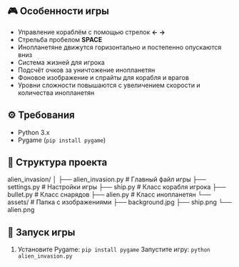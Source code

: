 ## 🎮 Особенности игры
- Управление кораблём с помощью стрелок **← →**  
- Стрельба пробелом **SPACE**  
- Инопланетяне движутся горизонтально и постепенно опускаются вниз  
- Система жизней для игрока  
- Подсчёт очков за уничтожение инопланетян  
- Фоновое изображение и спрайты для корабля и врагов  
- Уровни сложности повышаются с увеличением скорости и количества инопланетян  

## ⚙️ Требования
- Python 3.x  
- Pygame (`pip install pygame`)  

## 📁 Структура проекта
alien_invasion/
│
├── alien_invasion.py # Главный файл игры
├── settings.py # Настройки игры
├── ship.py # Класс корабля игрока
├── bullet.py # Класс снарядов
├── alien.py # Класс инопланетян
└── assets/ # Папка с изображениями
├── background.jpg
├── ship.png
└── alien.png


## 🚀 Запуск игры
1. Установите Pygame:
``` pip install pygame ```
Запустите игру:
```python alien_invasion.py```
